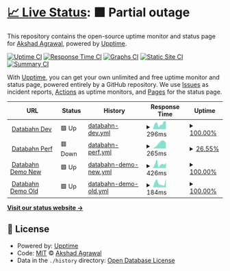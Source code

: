 # [📈 Live Status](https://akshadagrawal.github.io/uptime-test): <!--live status--> **🟧 Partial outage**

This repository contains the open-source uptime monitor and status page for [Akshad Agrawal](https://akshadagrawal.github.io/uptime-test), powered by [Upptime](https://github.com/upptime/upptime).

[![Uptime CI](https://github.com/akshadagrawal/uptime-test/workflows/Uptime%20CI/badge.svg)](https://github.com/akshadagrawal/uptime-test/actions?query=workflow%3A%22Uptime+CI%22)
[![Response Time CI](https://github.com/akshadagrawal/uptime-test/workflows/Response%20Time%20CI/badge.svg)](https://github.com/akshadagrawal/uptime-test/actions?query=workflow%3A%22Response+Time+CI%22)
[![Graphs CI](https://github.com/akshadagrawal/uptime-test/workflows/Graphs%20CI/badge.svg)](https://github.com/akshadagrawal/uptime-test/actions?query=workflow%3A%22Graphs+CI%22)
[![Static Site CI](https://github.com/akshadagrawal/uptime-test/workflows/Static%20Site%20CI/badge.svg)](https://github.com/akshadagrawal/uptime-test/actions?query=workflow%3A%22Static+Site+CI%22)
[![Summary CI](https://github.com/akshadagrawal/uptime-test/workflows/Summary%20CI/badge.svg)](https://github.com/akshadagrawal/uptime-test/actions?query=workflow%3A%22Summary+CI%22)

With [Upptime](https://upptime.js.org), you can get your own unlimited and free uptime monitor and status page, powered entirely by a GitHub repository. We use [Issues](https://github.com/akshadagrawal/uptime-test/issues) as incident reports, [Actions](https://github.com/akshadagrawal/uptime-test/actions) as uptime monitors, and [Pages](https://akshadagrawal.github.io/uptime-test) for the status page.

<!--start: status pages-->
<!-- This summary is generated by Upptime (https://github.com/upptime/upptime) -->
<!-- Do not edit this manually, your changes will be overwritten -->
<!-- prettier-ignore -->
| URL | Status | History | Response Time | Uptime |
| --- | ------ | ------- | ------------- | ------ |
| <img alt="" src="https://icons.duckduckgo.com/ip3/app.dev.databahn.app.ico" height="13"> [Databahn Dev](https://app.dev.databahn.app) | 🟩 Up | [databahn-dev.yml](https://github.com/akshadagrawal/uptime-test/commits/HEAD/history/databahn-dev.yml) | <details><summary><img alt="Response time graph" src="./graphs/databahn-dev/response-time-week.png" height="20"> 296ms</summary><br><a href="https://akshadagrawal.github.io/uptime-test/history/databahn-dev"><img alt="Response time 299" src="https://img.shields.io/endpoint?url=https%3A%2F%2Fraw.githubusercontent.com%2Fakshadagrawal%2Fuptime-test%2FHEAD%2Fapi%2Fdatabahn-dev%2Fresponse-time.json"></a><br><a href="https://akshadagrawal.github.io/uptime-test/history/databahn-dev"><img alt="24-hour response time 367" src="https://img.shields.io/endpoint?url=https%3A%2F%2Fraw.githubusercontent.com%2Fakshadagrawal%2Fuptime-test%2FHEAD%2Fapi%2Fdatabahn-dev%2Fresponse-time-day.json"></a><br><a href="https://akshadagrawal.github.io/uptime-test/history/databahn-dev"><img alt="7-day response time 296" src="https://img.shields.io/endpoint?url=https%3A%2F%2Fraw.githubusercontent.com%2Fakshadagrawal%2Fuptime-test%2FHEAD%2Fapi%2Fdatabahn-dev%2Fresponse-time-week.json"></a><br><a href="https://akshadagrawal.github.io/uptime-test/history/databahn-dev"><img alt="30-day response time 299" src="https://img.shields.io/endpoint?url=https%3A%2F%2Fraw.githubusercontent.com%2Fakshadagrawal%2Fuptime-test%2FHEAD%2Fapi%2Fdatabahn-dev%2Fresponse-time-month.json"></a><br><a href="https://akshadagrawal.github.io/uptime-test/history/databahn-dev"><img alt="1-year response time 299" src="https://img.shields.io/endpoint?url=https%3A%2F%2Fraw.githubusercontent.com%2Fakshadagrawal%2Fuptime-test%2FHEAD%2Fapi%2Fdatabahn-dev%2Fresponse-time-year.json"></a></details> | <details><summary><a href="https://akshadagrawal.github.io/uptime-test/history/databahn-dev">100.00%</a></summary><a href="https://akshadagrawal.github.io/uptime-test/history/databahn-dev"><img alt="All-time uptime 100.00%" src="https://img.shields.io/endpoint?url=https%3A%2F%2Fraw.githubusercontent.com%2Fakshadagrawal%2Fuptime-test%2FHEAD%2Fapi%2Fdatabahn-dev%2Fuptime.json"></a><br><a href="https://akshadagrawal.github.io/uptime-test/history/databahn-dev"><img alt="24-hour uptime 100.00%" src="https://img.shields.io/endpoint?url=https%3A%2F%2Fraw.githubusercontent.com%2Fakshadagrawal%2Fuptime-test%2FHEAD%2Fapi%2Fdatabahn-dev%2Fuptime-day.json"></a><br><a href="https://akshadagrawal.github.io/uptime-test/history/databahn-dev"><img alt="7-day uptime 100.00%" src="https://img.shields.io/endpoint?url=https%3A%2F%2Fraw.githubusercontent.com%2Fakshadagrawal%2Fuptime-test%2FHEAD%2Fapi%2Fdatabahn-dev%2Fuptime-week.json"></a><br><a href="https://akshadagrawal.github.io/uptime-test/history/databahn-dev"><img alt="30-day uptime 100.00%" src="https://img.shields.io/endpoint?url=https%3A%2F%2Fraw.githubusercontent.com%2Fakshadagrawal%2Fuptime-test%2FHEAD%2Fapi%2Fdatabahn-dev%2Fuptime-month.json"></a><br><a href="https://akshadagrawal.github.io/uptime-test/history/databahn-dev"><img alt="1-year uptime 100.00%" src="https://img.shields.io/endpoint?url=https%3A%2F%2Fraw.githubusercontent.com%2Fakshadagrawal%2Fuptime-test%2FHEAD%2Fapi%2Fdatabahn-dev%2Fuptime-year.json"></a></details>
| <img alt="" src="https://icons.duckduckgo.com/ip3/app.perf.databahn.app.ico" height="13"> [Databahn Perf](https://app.perf.databahn.app) | 🟥 Down | [databahn-perf.yml](https://github.com/akshadagrawal/uptime-test/commits/HEAD/history/databahn-perf.yml) | <details><summary><img alt="Response time graph" src="./graphs/databahn-perf/response-time-week.png" height="20"> 265ms</summary><br><a href="https://akshadagrawal.github.io/uptime-test/history/databahn-perf"><img alt="Response time 240" src="https://img.shields.io/endpoint?url=https%3A%2F%2Fraw.githubusercontent.com%2Fakshadagrawal%2Fuptime-test%2FHEAD%2Fapi%2Fdatabahn-perf%2Fresponse-time.json"></a><br><a href="https://akshadagrawal.github.io/uptime-test/history/databahn-perf"><img alt="24-hour response time 0" src="https://img.shields.io/endpoint?url=https%3A%2F%2Fraw.githubusercontent.com%2Fakshadagrawal%2Fuptime-test%2FHEAD%2Fapi%2Fdatabahn-perf%2Fresponse-time-day.json"></a><br><a href="https://akshadagrawal.github.io/uptime-test/history/databahn-perf"><img alt="7-day response time 265" src="https://img.shields.io/endpoint?url=https%3A%2F%2Fraw.githubusercontent.com%2Fakshadagrawal%2Fuptime-test%2FHEAD%2Fapi%2Fdatabahn-perf%2Fresponse-time-week.json"></a><br><a href="https://akshadagrawal.github.io/uptime-test/history/databahn-perf"><img alt="30-day response time 240" src="https://img.shields.io/endpoint?url=https%3A%2F%2Fraw.githubusercontent.com%2Fakshadagrawal%2Fuptime-test%2FHEAD%2Fapi%2Fdatabahn-perf%2Fresponse-time-month.json"></a><br><a href="https://akshadagrawal.github.io/uptime-test/history/databahn-perf"><img alt="1-year response time 240" src="https://img.shields.io/endpoint?url=https%3A%2F%2Fraw.githubusercontent.com%2Fakshadagrawal%2Fuptime-test%2FHEAD%2Fapi%2Fdatabahn-perf%2Fresponse-time-year.json"></a></details> | <details><summary><a href="https://akshadagrawal.github.io/uptime-test/history/databahn-perf">26.55%</a></summary><a href="https://akshadagrawal.github.io/uptime-test/history/databahn-perf"><img alt="All-time uptime 72.18%" src="https://img.shields.io/endpoint?url=https%3A%2F%2Fraw.githubusercontent.com%2Fakshadagrawal%2Fuptime-test%2FHEAD%2Fapi%2Fdatabahn-perf%2Fuptime.json"></a><br><a href="https://akshadagrawal.github.io/uptime-test/history/databahn-perf"><img alt="24-hour uptime 0.00%" src="https://img.shields.io/endpoint?url=https%3A%2F%2Fraw.githubusercontent.com%2Fakshadagrawal%2Fuptime-test%2FHEAD%2Fapi%2Fdatabahn-perf%2Fuptime-day.json"></a><br><a href="https://akshadagrawal.github.io/uptime-test/history/databahn-perf"><img alt="7-day uptime 26.55%" src="https://img.shields.io/endpoint?url=https%3A%2F%2Fraw.githubusercontent.com%2Fakshadagrawal%2Fuptime-test%2FHEAD%2Fapi%2Fdatabahn-perf%2Fuptime-week.json"></a><br><a href="https://akshadagrawal.github.io/uptime-test/history/databahn-perf"><img alt="30-day uptime 72.18%" src="https://img.shields.io/endpoint?url=https%3A%2F%2Fraw.githubusercontent.com%2Fakshadagrawal%2Fuptime-test%2FHEAD%2Fapi%2Fdatabahn-perf%2Fuptime-month.json"></a><br><a href="https://akshadagrawal.github.io/uptime-test/history/databahn-perf"><img alt="1-year uptime 72.18%" src="https://img.shields.io/endpoint?url=https%3A%2F%2Fraw.githubusercontent.com%2Fakshadagrawal%2Fuptime-test%2FHEAD%2Fapi%2Fdatabahn-perf%2Fuptime-year.json"></a></details>
| <img alt="" src="https://icons.duckduckgo.com/ip3/app.demo.databahn.app.ico" height="13"> [Databahn Demo New](https://app.demo.databahn.app) | 🟩 Up | [databahn-demo-new.yml](https://github.com/akshadagrawal/uptime-test/commits/HEAD/history/databahn-demo-new.yml) | <details><summary><img alt="Response time graph" src="./graphs/databahn-demo-new/response-time-week.png" height="20"> 426ms</summary><br><a href="https://akshadagrawal.github.io/uptime-test/history/databahn-demo-new"><img alt="Response time 381" src="https://img.shields.io/endpoint?url=https%3A%2F%2Fraw.githubusercontent.com%2Fakshadagrawal%2Fuptime-test%2FHEAD%2Fapi%2Fdatabahn-demo-new%2Fresponse-time.json"></a><br><a href="https://akshadagrawal.github.io/uptime-test/history/databahn-demo-new"><img alt="24-hour response time 411" src="https://img.shields.io/endpoint?url=https%3A%2F%2Fraw.githubusercontent.com%2Fakshadagrawal%2Fuptime-test%2FHEAD%2Fapi%2Fdatabahn-demo-new%2Fresponse-time-day.json"></a><br><a href="https://akshadagrawal.github.io/uptime-test/history/databahn-demo-new"><img alt="7-day response time 426" src="https://img.shields.io/endpoint?url=https%3A%2F%2Fraw.githubusercontent.com%2Fakshadagrawal%2Fuptime-test%2FHEAD%2Fapi%2Fdatabahn-demo-new%2Fresponse-time-week.json"></a><br><a href="https://akshadagrawal.github.io/uptime-test/history/databahn-demo-new"><img alt="30-day response time 381" src="https://img.shields.io/endpoint?url=https%3A%2F%2Fraw.githubusercontent.com%2Fakshadagrawal%2Fuptime-test%2FHEAD%2Fapi%2Fdatabahn-demo-new%2Fresponse-time-month.json"></a><br><a href="https://akshadagrawal.github.io/uptime-test/history/databahn-demo-new"><img alt="1-year response time 381" src="https://img.shields.io/endpoint?url=https%3A%2F%2Fraw.githubusercontent.com%2Fakshadagrawal%2Fuptime-test%2FHEAD%2Fapi%2Fdatabahn-demo-new%2Fresponse-time-year.json"></a></details> | <details><summary><a href="https://akshadagrawal.github.io/uptime-test/history/databahn-demo-new">100.00%</a></summary><a href="https://akshadagrawal.github.io/uptime-test/history/databahn-demo-new"><img alt="All-time uptime 100.00%" src="https://img.shields.io/endpoint?url=https%3A%2F%2Fraw.githubusercontent.com%2Fakshadagrawal%2Fuptime-test%2FHEAD%2Fapi%2Fdatabahn-demo-new%2Fuptime.json"></a><br><a href="https://akshadagrawal.github.io/uptime-test/history/databahn-demo-new"><img alt="24-hour uptime 100.00%" src="https://img.shields.io/endpoint?url=https%3A%2F%2Fraw.githubusercontent.com%2Fakshadagrawal%2Fuptime-test%2FHEAD%2Fapi%2Fdatabahn-demo-new%2Fuptime-day.json"></a><br><a href="https://akshadagrawal.github.io/uptime-test/history/databahn-demo-new"><img alt="7-day uptime 100.00%" src="https://img.shields.io/endpoint?url=https%3A%2F%2Fraw.githubusercontent.com%2Fakshadagrawal%2Fuptime-test%2FHEAD%2Fapi%2Fdatabahn-demo-new%2Fuptime-week.json"></a><br><a href="https://akshadagrawal.github.io/uptime-test/history/databahn-demo-new"><img alt="30-day uptime 100.00%" src="https://img.shields.io/endpoint?url=https%3A%2F%2Fraw.githubusercontent.com%2Fakshadagrawal%2Fuptime-test%2FHEAD%2Fapi%2Fdatabahn-demo-new%2Fuptime-month.json"></a><br><a href="https://akshadagrawal.github.io/uptime-test/history/databahn-demo-new"><img alt="1-year uptime 100.00%" src="https://img.shields.io/endpoint?url=https%3A%2F%2Fraw.githubusercontent.com%2Fakshadagrawal%2Fuptime-test%2FHEAD%2Fapi%2Fdatabahn-demo-new%2Fuptime-year.json"></a></details>
| <img alt="" src="https://icons.duckduckgo.com/ip3/portal.demo.databahn.in.ico" height="13"> [Databahn Demo Old](https://portal.demo.databahn.in) | 🟩 Up | [databahn-demo-old.yml](https://github.com/akshadagrawal/uptime-test/commits/HEAD/history/databahn-demo-old.yml) | <details><summary><img alt="Response time graph" src="./graphs/databahn-demo-old/response-time-week.png" height="20"> 184ms</summary><br><a href="https://akshadagrawal.github.io/uptime-test/history/databahn-demo-old"><img alt="Response time 287" src="https://img.shields.io/endpoint?url=https%3A%2F%2Fraw.githubusercontent.com%2Fakshadagrawal%2Fuptime-test%2FHEAD%2Fapi%2Fdatabahn-demo-old%2Fresponse-time.json"></a><br><a href="https://akshadagrawal.github.io/uptime-test/history/databahn-demo-old"><img alt="24-hour response time 111" src="https://img.shields.io/endpoint?url=https%3A%2F%2Fraw.githubusercontent.com%2Fakshadagrawal%2Fuptime-test%2FHEAD%2Fapi%2Fdatabahn-demo-old%2Fresponse-time-day.json"></a><br><a href="https://akshadagrawal.github.io/uptime-test/history/databahn-demo-old"><img alt="7-day response time 184" src="https://img.shields.io/endpoint?url=https%3A%2F%2Fraw.githubusercontent.com%2Fakshadagrawal%2Fuptime-test%2FHEAD%2Fapi%2Fdatabahn-demo-old%2Fresponse-time-week.json"></a><br><a href="https://akshadagrawal.github.io/uptime-test/history/databahn-demo-old"><img alt="30-day response time 287" src="https://img.shields.io/endpoint?url=https%3A%2F%2Fraw.githubusercontent.com%2Fakshadagrawal%2Fuptime-test%2FHEAD%2Fapi%2Fdatabahn-demo-old%2Fresponse-time-month.json"></a><br><a href="https://akshadagrawal.github.io/uptime-test/history/databahn-demo-old"><img alt="1-year response time 287" src="https://img.shields.io/endpoint?url=https%3A%2F%2Fraw.githubusercontent.com%2Fakshadagrawal%2Fuptime-test%2FHEAD%2Fapi%2Fdatabahn-demo-old%2Fresponse-time-year.json"></a></details> | <details><summary><a href="https://akshadagrawal.github.io/uptime-test/history/databahn-demo-old">100.00%</a></summary><a href="https://akshadagrawal.github.io/uptime-test/history/databahn-demo-old"><img alt="All-time uptime 100.00%" src="https://img.shields.io/endpoint?url=https%3A%2F%2Fraw.githubusercontent.com%2Fakshadagrawal%2Fuptime-test%2FHEAD%2Fapi%2Fdatabahn-demo-old%2Fuptime.json"></a><br><a href="https://akshadagrawal.github.io/uptime-test/history/databahn-demo-old"><img alt="24-hour uptime 100.00%" src="https://img.shields.io/endpoint?url=https%3A%2F%2Fraw.githubusercontent.com%2Fakshadagrawal%2Fuptime-test%2FHEAD%2Fapi%2Fdatabahn-demo-old%2Fuptime-day.json"></a><br><a href="https://akshadagrawal.github.io/uptime-test/history/databahn-demo-old"><img alt="7-day uptime 100.00%" src="https://img.shields.io/endpoint?url=https%3A%2F%2Fraw.githubusercontent.com%2Fakshadagrawal%2Fuptime-test%2FHEAD%2Fapi%2Fdatabahn-demo-old%2Fuptime-week.json"></a><br><a href="https://akshadagrawal.github.io/uptime-test/history/databahn-demo-old"><img alt="30-day uptime 100.00%" src="https://img.shields.io/endpoint?url=https%3A%2F%2Fraw.githubusercontent.com%2Fakshadagrawal%2Fuptime-test%2FHEAD%2Fapi%2Fdatabahn-demo-old%2Fuptime-month.json"></a><br><a href="https://akshadagrawal.github.io/uptime-test/history/databahn-demo-old"><img alt="1-year uptime 100.00%" src="https://img.shields.io/endpoint?url=https%3A%2F%2Fraw.githubusercontent.com%2Fakshadagrawal%2Fuptime-test%2FHEAD%2Fapi%2Fdatabahn-demo-old%2Fuptime-year.json"></a></details>

<!--end: status pages-->

[**Visit our status website →**](https://akshadagrawal.github.io/uptime-test)

## 📄 License

- Powered by: [Upptime](https://github.com/upptime/upptime)
- Code: [MIT](./LICENSE) © [Akshad Agrawal](https://akshadagrawal.github.io/uptime-test)
- Data in the `./history` directory: [Open Database License](https://opendatacommons.org/licenses/odbl/1-0/)
